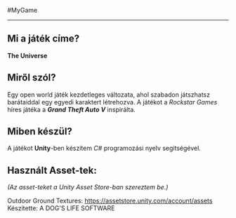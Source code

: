 #MyGame


-----------------

Mi a játék címe?
----------------

__The Universe__

Miről szól?
-------------------

Egy open world játék kezdetleges változata, ahol szabadon játszhatsz barátaiddal egy egyedi karaktert létrehozva. A játékot a _Rockstar Games_ híres játéka a ___Grand Theft Auto V___ inspirálta.

Miben készül?
-------------

A játékot __Unity__-ben készítem  _C#_ programozási nyelv segítségével.

Használt Asset-tek:
-------------------

_(Az asset-teket a Unity Asset Store-ban szereztem be.)_

Outdoor Ground Textures: https://assetstore.unity.com/account/assets
Készítette: A DOG'S LIFE SOFTWARE
